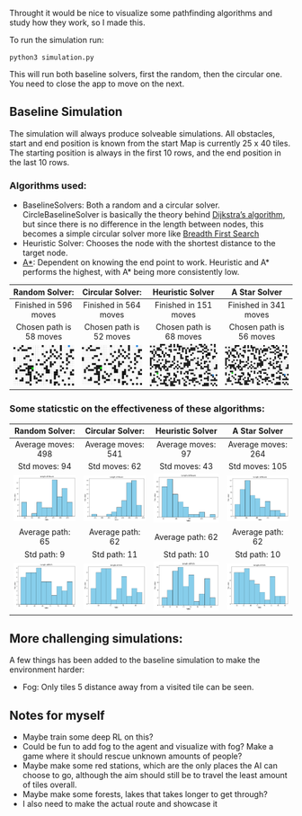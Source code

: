 Throught it would be nice to visualize some pathfinding algorithms and study how they work, so I made this.

To run the simulation run:
```
python3 simulation.py
```

This will run both baseline solvers, first the random, then the circular one. You need to close the app to move on the next.

## Baseline Simulation
The simulation will always produce solveable simulations.
All obstacles, start and end position is known from the start
Map is currently 25 x 40 tiles. The starting position is always in the first 10 rows, and the end position in the last 10 rows.

 
### Algorithms used:
- BaselineSolvers: Both a random and a circular solver. CircleBaselineSolver is basically the theory behind [Dijkstra’s algorithm](https://www.graphable.ai/blog/pathfinding-algorithms/), but since there is no difference in the length between nodes, this becomes a simple circular solver more like [Breadth First Search](https://www.geeksforgeeks.org/breadth-first-search-or-bfs-for-a-graph/)
- Heuristic Solver: Chooses the node with the shortest distance to the target node.
- [A*](https://www.geeksforgeeks.org/a-search-algorithm/): Dependent on knowing the end point to work. Heuristic and A* performs the highest, with A* being more consistently low.

Random Solver: | Circular Solver: | Heuristic Solver | A Star Solver |
:-------------:|:----------------:|:----------------:|:-------------:
Finished in 596 moves | Finished in 564 moves | Finished in 151 moves | Finished in 341 moves 
Chosen path is 58 moves | Chosen path is 52 moves | Chosen path is 68 moves | Chosen path is 56 moves
![](recordings/random_solver.gif) | ![](recordings/circle_solver.gif) | ![](recordings/heuristic_solver.gif) | ![](recordings/astar_solver.gif)

### Some staticstic on the effectiveness of these algorithms:
Random Solver: | Circular Solver: | Heuristic Solver | A Star Solver |
:-------------:|:----------------:|:----------------:|:-------------:
Average moves: 498 | Average moves: 541 | Average moves: 97 | Average moves: 264
Std moves: 94 | Std moves: 62 | Std moves: 43 | Std moves: 105
![](histograms/random_moves.png) | ![](histograms/circle_moves.png) | ![](histograms/heuristic_moves.png) | ![](histograms/Astar_moves.png)
Average path: 65 | Average path: 62 | Average path: 62 | Average path: 62
Std path: 9 | Std path: 11 | Std path: 10 | Std path: 10
![](histograms/random_path.png) | ![](histograms/circle_path.png) | ![](histograms/heuristic_path.png) | ![](histograms/Astar_path.png)

## More challenging simulations:
A few things has been added to the baseline simulation to make the environment harder:
- Fog: Only tiles 5 distance away from a visited tile can be seen.


## Notes for myself
- Maybe train some deep RL on this?
- Could be fun to add fog to the agent and visualize with fog? Make a game where it should rescue unknown amounts of people?
- Maybe make some red stations, which are the only places the AI can choose to go, although the aim should still be to travel the least amount of tiles overall.
- Maybe make some forests, lakes that takes longer to get through?
- I also need to make the actual route and showcase it